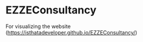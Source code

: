 # EZZEConsultancy

For visualizing the website (https://isthatadeveloper.github.io/EZZEConsultancy/)
